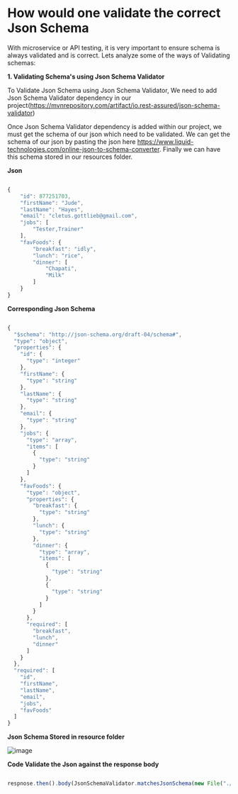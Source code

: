 # How would one validate the correct Json Schema

With microservice or API testing, it is very important to ensure schema is always validated and is correct. Lets analyze some of the ways of Validating schemas:

**1. Validating Schema's using Json Schema Validator**

To Validate Json Schema using Json Schema Validator, We need to add Json Schema Validator dependency in our project(https://mvnrepository.com/artifact/io.rest-assured/json-schema-validator)

Once Json Schema Validator dependency is added within our project, we must get the schema of our json which need to be validated. We can get the schema of our json by 
pasting the json here https://www.liquid-technologies.com/online-json-to-schema-converter. Finally we can have this schema stored in our resources folder.


**Json**

```js

{
    "id": 877251703,
    "firstName": "Jude",
    "lastName": "Hayes",
    "email": "cletus.gottlieb@gmail.com",
    "jobs": [
        "Tester,Trainer"
    ],
    "favFoods": {
        "breakfast": "idly",
        "lunch": "rice",
        "dinner": [
            "Chapati",
            "Milk"
        ]
    }
}

```


**Corresponding Json Schema**

```js

{
  "$schema": "http://json-schema.org/draft-04/schema#",
  "type": "object",
  "properties": {
    "id": {
      "type": "integer"
    },
    "firstName": {
      "type": "string"
    },
    "lastName": {
      "type": "string"
    },
    "email": {
      "type": "string"
    },
    "jobs": {
      "type": "array",
      "items": [
        {
          "type": "string"
        }
      ]
    },
    "favFoods": {
      "type": "object",
      "properties": {
        "breakfast": {
          "type": "string"
        },
        "lunch": {
          "type": "string"
        },
        "dinner": {
          "type": "array",
          "items": [
            {
              "type": "string"
            },
            {
              "type": "string"
            }
          ]
        }
      },
      "required": [
        "breakfast",
        "lunch",
        "dinner"
      ]
    }
  },
  "required": [
    "id",
    "firstName",
    "lastName",
    "email",
    "jobs",
    "favFoods"
  ]
}

```

**Json Schema Stored in resource folder**

![image](https://user-images.githubusercontent.com/52998083/189519447-3fbbcfc8-13ad-4ec1-91c0-ae48bbee3607.png)


**Code Validate the Json against the response body**

```js

respnose.then().body(JsonSchemaValidator.matchesJsonSchema(new File("./src/test/resources/Schema.json")));

```






